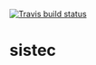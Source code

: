   [![Travis build status](https://travis-ci.org/r-ifpe/sistec.svg?branch=master)](https://travis-ci.org/r-ifpe/sistec)

# sistec